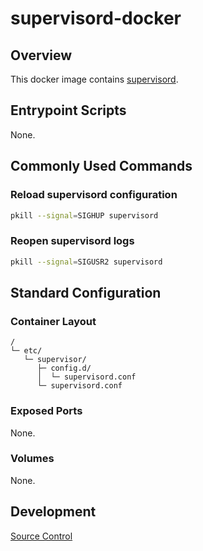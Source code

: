 # supervisord-docker

## Overview

This docker image contains [supervisord](https:/supervisord.org/).

## Entrypoint Scripts

None.

## Commonly Used Commands

### Reload supervisord configuration

```bash
pkill --signal=SIGHUP supervisord
```

### Reopen supervisord logs

```bash
pkill --signal=SIGUSR2 supervisord
```

## Standard Configuration

### Container Layout

```
/
└─ etc/
   └─ supervisor/
      ├─ config.d/
      │  └─ supervisord.conf
      └─ supervisord.conf
```

### Exposed Ports

None.

### Volumes

None.

## Development

[Source Control](https://github.com/crashvb/supervisord-docker)

